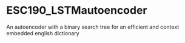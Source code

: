 # ESC190_LSTMautoencoder
An autoencoder with a binary search tree for an efficient and context embedded english dictionary
